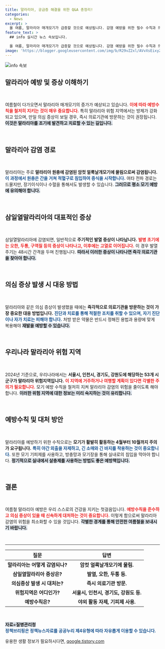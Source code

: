 ```yaml
---
title: 말라리아, 궁금증 해결을 위한 Q&A 총정리!
categories:
  - News
excerpt: >
  올 여름, 말라리아 매개모기가 급증할 것으로 예상됩니다. 감염 예방을 위한 필수 수칙과 의심 증상 대처법을 지금 확인하세요! 건강을 지키는 지혜가 이곳에 있습니다.
feature_text: >
  ## info 실시간 뉴스 속보입니다.

  올 여름, 말라리아 매개모기가 급증할 것으로 예상됩니다. 감염 예방을 위한 필수 수칙과 의심 증상 대처법을 지금 확인하세요! 건강을 지키는 지혜가 이곳에 있습니다.
image: 'https://blogger.googleusercontent.com/img/b/R29vZ2xl/AVvXsEixyZcFfHzMRdzZMjFBmAUKJYCLCGyLL1o632UiGVXcaFdKo_bkvkuCioo0uUKlGfBVcT3P84aROyZIXSBEx3Aw5nCQ3pTgDom1WDC4m8eifvWiAmWEEVb4x6G_l8C0QH225ldMjyaFvpxGEBGNO37VmDTDMHGhJPq73UglMfDca1-0aw/s1600/blogspot.png'
---
```


<p><img src="https://blogger.googleusercontent.com/img/b/R29vZ2xl/AVvXsEixyZcFfHzMRdzZMjFBmAUKJYCLCGyLL1o632UiGVXcaFdKo_bkvkuCioo0uUKlGfBVcT3P84aROyZIXSBEx3Aw5nCQ3pTgDom1WDC4m8eifvWiAmWEEVb4x6G_l8C0QH225ldMjyaFvpxGEBGNO37VmDTDMHGhJPq73UglMfDca1-0aw/s1600/blogspot.png" alt="info 속보" /></p>

<h2 data-ke-size="size26">말라리아 예방 및 증상 이해하기</h2>

<p data-ke-size="size16">&nbsp;</p>

<p>여름철이 다가오면서 말라리아 매개모기의 증가가 예상되고 있습니다. <b><span style="color: #ee2323;">이에 따라 예방수칙을 철저히 지키는 것이 매우 중요합니다.</span></b> 특히 말라리아 위험 지역에서는 방제가 강화되고 있으며, 만일 의심 증상이 보일 경우, 즉시 의료기관에 방문하는 것이 권장됩니다. <b><span style="background-color: #21538527;">이것은 말라리아를 조기에 발견하고 치료할 수 있는 길입니다.</span></b></p>

<p data-ke-size="size16">&nbsp;</p>

<h2 data-ke-size="size26">말라리아 감염 경로</h2>

<p data-ke-size="size16">&nbsp;</p>

<p>말라리아는 주로 <b>말라리아 원충에 감염된 암컷 얼룩날개모기에 물림으로써 감염됩니다.</b> <b><span style="color: #1a5490;">이 과정에서 원충은 간을 거쳐 적혈구로 침입하여 증식을 시작합니다.</span></b> 여타 전파 경로는 드물지만, 장기이식이나 수혈을 통해서도 발생할 수 있습니다. <b><span style="background-color: #21538527;">그러므로 평소 모기 예방에 유의해야 합니다.</span></b></p>

<p data-ke-size="size16">&nbsp;</p>

<h2 data-ke-size="size26">삼일열말라리아의 대표적인 증상</h2>

<p data-ke-size="size16">&nbsp;</p>

<p>삼일열말라리아에 감염되면, 일반적으로 <b>주기적인 발열 증상이 나타납니다.</b> <b><span style="color: #ee2323;">발병 초기에는 오한, 두통, 구역질 등의 증상이 나타나고, 이후에는 고열로 이어집니다.</span></b> 이 경우 발열 주기는 48시간 간격을 두며 진행됩니다. <b><span style="background-color: #21538527;">따라서 이러한 증상이 나타나면 즉각 의료기관을 찾아야 합니다.</span></b></p>

<p data-ke-size="size16">&nbsp;</p>

<h2 data-ke-size="size26">의심 증상 발생 시 대응 방법</h2>

<p data-ke-size="size16">&nbsp;</p>

<p>말라리아와 같은 의심 증상이 발생했을 때에는 <b>즉각적으로 의료기관을 방문하는 것이 가장 중요한 대응 방법입니다.</b> <b><span style="color: #1a5490;">진단과 치료를 통해 적절한 조치를 취할 수 있으며, 자기 진단이나 자가 치료는 피해야 합니다.</span></b> 처방 받은 약물은 반드시 정해진 용법과 용량에 맞게 복용해야 <b><span style="background-color: #21538527;">재발을 예방할 수 있습니다.</span></b></p>

<p data-ke-size="size16">&nbsp;</p>

<h2 data-ke-size="size26">우리나라 말라리아 위험 지역</h2>

<p data-ke-size="size16">&nbsp;</p>

<p>2024년 기준으로, 우리나라에서는 <b>서울시, 인천시, 경기도, 강원도에 해당하는 53개 시군구가 말라리아 위험지역입니다.</b> <b><span style="color: #ee2323;">이 지역에 거주하거나 여행할 계획이 있다면 각별한 주의가 필요합니다.</span></b> 모기 예방 수칙을 철저히 지켜 말라리아 감염의 위험을 줄이도록 해야 합니다. <b><span style="background-color: #21538527;">이러한 위험 지역에 대한 정보는 미리 숙지하는 것이 유리합니다.</span></b></p>

<p data-ke-size="size16">&nbsp;</p>

<h2 data-ke-size="size26">예방수칙 및 대처 방안</h2>

<p data-ke-size="size16">&nbsp;</p>

<p>말라리아를 예방하기 위한 수칙으로는 <b>모기가 활발히 활동하는 4월부터 10월까지 주의가 요구됩니다.</b> <b><span style="color: #1a5490;">특히 야간 외출을 자제하고, 긴 소매와 긴 바지를 착용하는 것이 중요합니다.</span></b> 또한 모기 기피제를 사용하고, 방충망과 모기장을 통해 실내로의 침입을 막아야 합니다. <b><span style="background-color: #21538527;">정기적으로 실내에서 살충제를 사용하는 방법도 좋은 예방책입니다.</span></b></p>

<p data-ke-size="size16">&nbsp;</p>

<h2 data-ke-size="size26">결론</h2>

<p data-ke-size="size16">&nbsp;</p>

<p>여름철 말라리아 예방은 우리 스스로의 건강을 지키는 첫걸음입니다. <b><span style="color: #ee2323;">예방수칙을 준수하고 의심 증상이 있을 때 신속하게 대처하는 것이 중요합니다.</span></b> 이렇게 함으로써 말라리아 감염의 위험을 최소화할 수 있을 것입니다. <b><span style="background-color: #21538527;">각별한 경계를 통해 안전한 여름철을 보내시기 바랍니다.</span></b></p>

<p data-ke-size="size16">&nbsp;</p>

<hr />

<table style="width: 100%; border-collapse: collapse;">
    <thead>
        <tr>
            <th style="text-align: center; height: 30px;"><b>질문</b></th>
            <th style="text-align: center; height: 30px;"><b>답변</b></th>
        </tr>
    </thead>
    <tbody>
        <tr>
            <td style="text-align: center; height: 17px;"><b>말라리아는 어떻게 감염되나?</b></td>
            <td style="text-align: center; height: 17px;"><b>암컷 얼룩날개모기에 물림.</b></td>
        </tr>
        <tr>
            <td style="text-align: center; height: 17px;"><b>삼일열말라리아 증상은?</b></td>
            <td style="text-align: center; height: 17px;"><b>발열, 오한, 두통 등.</b></td>
        </tr>
        <tr>
            <td style="text-align: center; height: 17px;"><b>의심증상 발생 시 대처는?</b></td>
            <td style="text-align: center; height: 17px;"><b>즉시 의료기관 방문.</b></td>
        </tr>
        <tr>
            <td style="text-align: center; height: 17px;"><b>위험지역은 어디인가?</b></td>
            <td style="text-align: center; height: 17px;"><b>서울시, 인천시, 경기도, 강원도 등.</b></td>
        </tr>
        <tr>
            <td style="text-align: center; height: 17px;"><b>예방수칙은?</b></td>
            <td style="text-align: center; height: 17px;"><b>야외 활동 자제, 기피제 사용.</b></td>
        </tr>
    </tbody>
</table>

<p data-ke-size="size16">&nbsp;</p>

<p><b><span style="background-color: #21538527;">자료=질병관리청</span></b><br>
<b><span style="color: #1a5490;">정책브리핑은 정책뉴스자료를 공공누리 제4유형에 따라 자유롭게 이용할 수 있습니다.</span></b></p>
유용한 생활 정보가 필요하시다면, <a href="https://qoogle.tistory.com" rel="dofollow">qoogle.tistory.com</a>


